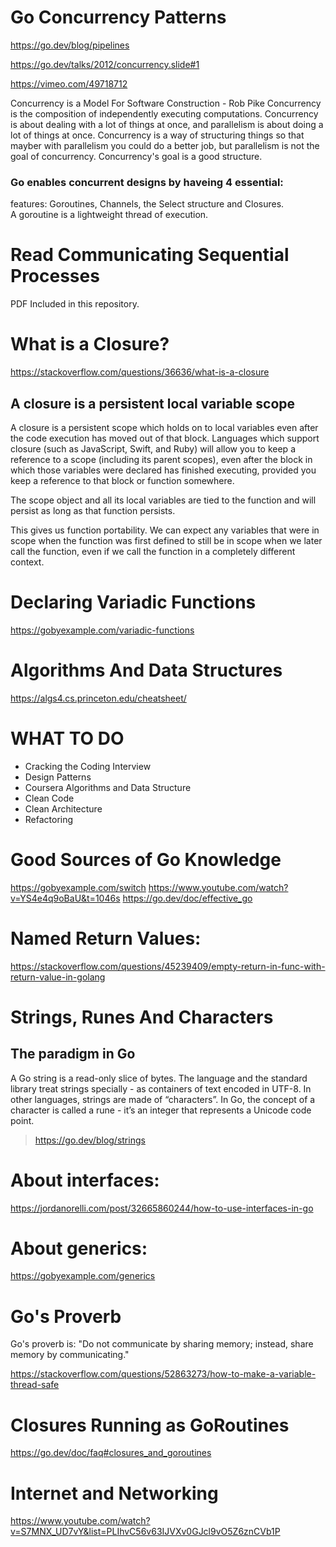 # Go Concurrency Patterns

https://go.dev/blog/pipelines

https://go.dev/talks/2012/concurrency.slide#1

https://vimeo.com/49718712

Concurrency is a Model For Software Construction - Rob Pike
Concurrency is the composition of independently executing computations. 
Concurrency is about dealing with a lot of things at once, and parallelism is about doing a lot of things at once.
Concurrency is a way of structuring things so that mayber with parallelism you could do a better job, but parallelism is not the goal of concurrency.
Concurrency's goal is a good structure.
### Go enables concurrent designs by haveing 4 essential:
features: Goroutines, Channels, the Select structure and Closures.  
A goroutine is a lightweight thread of execution.  
	
# Read Communicating Sequential Processes
PDF Included in this repository.


# What is a Closure?
https://stackoverflow.com/questions/36636/what-is-a-closure

## A closure is a persistent local variable scope

A closure is a persistent scope which holds on to local variables even after the code execution has moved out of that block. Languages which support closure (such as JavaScript, Swift, and Ruby) will allow you to keep a reference to a scope (including its parent scopes), even after the block in which those variables were declared has finished executing, provided you keep a reference to that block or function somewhere.  

The scope object and all its local variables are tied to the function and will persist as long as that function persists.  

This gives us function portability. We can expect any variables that were in scope when the function was first defined to still be in scope when we later call the function, even if we call the function in a completely different context.  
# Declaring Variadic Functions
https://gobyexample.com/variadic-functions

# Algorithms And Data Structures
https://algs4.cs.princeton.edu/cheatsheet/

# WHAT TO DO
- Cracking the Coding Interview
- Design Patterns
- Coursera Algorithms and Data Structure
- Clean Code
- Clean Architecture
- Refactoring

# Good Sources of Go Knowledge
https://gobyexample.com/switch
https://www.youtube.com/watch?v=YS4e4q9oBaU&t=1046s
https://go.dev/doc/effective_go


# Named Return Values:
https://stackoverflow.com/questions/45239409/empty-return-in-func-with-return-value-in-golang

# Strings, Runes And Characters
## The paradigm in Go
A Go string is a read-only slice of bytes. The language and the standard library treat strings specially - as containers of text encoded in UTF-8. In other languages, strings are made of “characters”. In Go, the concept of a character is called a rune - it’s an integer that represents a Unicode code point.  
> https://go.dev/blog/strings

# About interfaces:
https://jordanorelli.com/post/32665860244/how-to-use-interfaces-in-go

# About generics:
https://gobyexample.com/generics

# Go's Proverb
 Go's proverb is: "Do not communicate by sharing memory; instead, share memory by communicating."

 https://stackoverflow.com/questions/52863273/how-to-make-a-variable-thread-safe

# Closures Running as GoRoutines
https://go.dev/doc/faq#closures_and_goroutines

# Internet and Networking
https://www.youtube.com/watch?v=S7MNX_UD7vY&list=PLIhvC56v63IJVXv0GJcl9vO5Z6znCVb1P